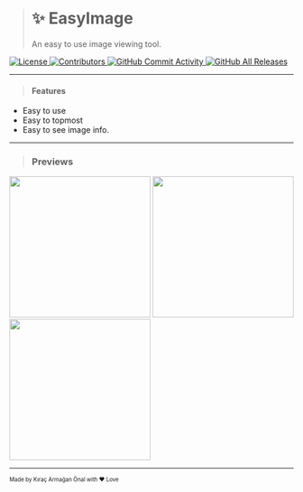 > # ✨ EasyImage
> An easy to use image viewing tool.

<a href="https://github.com/TheArmagan/EasyImage/blob/master/LICENSE">
<img alt="License" src="https://img.shields.io/github/license/TheArmagan/EasyImage?style=for-the-badge">
</a>
<a href="https://github.com/TheArmagan/EasyImage/graphs/contributors">
<img alt="Contributors" src="https://img.shields.io/github/contributors/TheArmagan/EasyImage?color=%23E30B5D&style=for-the-badge">
</a>
<a href="https://github.com/TheArmagan/EasyImage/commits/master">
<img alt="GitHub Commit Activity" src="https://img.shields.io/github/commit-activity/m/JSPrismarine/JSPrismarine?color=%2387F4BC&style=for-the-badge">
</a>
<a href="https://github.com/TheArmagan/EasyImage/releases">
<img alt="GitHub All Releases" src="https://img.shields.io/github/downloads/TheArmagan/EasyImage/total?logo=github&style=for-the-badge">
</a>

---

> #### Features
 * Easy to use
 * Easy to topmost
 * Easy to see image info.

---

> ### Previews
<img width="250" src="https://da-box.herokuapp.com/&1603288765535-a5rjwgEdQ7rlVeiV-kNS0up7dCF.png">
<img width="250" src="https://da-box.herokuapp.com/&1603289655693-d0kLQSfoLr5yfVlr-sizing.gif">
<img width="250" src="https://da-box.herokuapp.com/&1603285341338-VPP6weF~UUW0ipQ7-img.gif">

---

<sub><sup>Made by Kıraç Armağan Önal with ❤ Love</sup></sub>